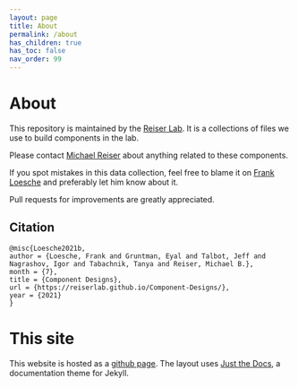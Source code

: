```yaml
---
layout: page
title: About
permalink: /about
has_children: true
has_toc: false
nav_order: 99
---
```


# About

This repository is maintained by the [Reiser Lab](https://www.janelia.org/lab/reiser-lab). It is a collections of files we use to build components in the lab.

Please contact [Michael Reiser](https://www.janelia.org/people/michael-reiser) about anything related to these components.

If you spot mistakes in this data collection, feel free to blame it on [Frank Loesche](https://www.janelia.org/people/frank-loesche) and preferably let him know about it.

Pull requests for improvements are greatly appreciated.

## Citation

```
@misc{Loesche2021b,
author = {Loesche, Frank and Gruntman, Eyal and Talbot, Jeff and Nagrashov, Igor and Tabachnik, Tanya and Reiser, Michael B.},
month = {7},
title = {Component Designs},
url = {https://reiserlab.github.io/Component-Designs/},
year = {2021}
}
```

# This site

This website is hosted as a [github page](https://pages.github.com/). The layout uses [Just the Docs](https://github.com/pmarsceill/just-the-docs), a documentation theme for Jekyll.